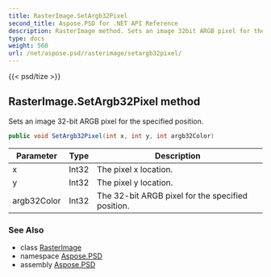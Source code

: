 ```yaml
---
title: RasterImage.SetArgb32Pixel
second_title: Aspose.PSD for .NET API Reference
description: RasterImage method. Sets an image 32bit ARGB pixel for the specified position
type: docs
weight: 560
url: /net/aspose.psd/rasterimage/setargb32pixel/
---
```

{{< psd/tize >}}
## RasterImage.SetArgb32Pixel method

Sets an image 32-bit ARGB pixel for the specified position.

```csharp
public void SetArgb32Pixel(int x, int y, int argb32Color)
```

| Parameter | Type | Description |
| --- | --- | --- |
| x | Int32 | The pixel x location. |
| y | Int32 | The pixel y location. |
| argb32Color | Int32 | The 32-bit ARGB pixel for the specified position. |

### See Also

* class [RasterImage](../)
* namespace [Aspose.PSD](../../../aspose.psd/)
* assembly [Aspose.PSD](../../../)


